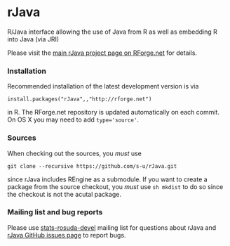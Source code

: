 # rJava
R/Java interface allowing the use of Java from R as well as embedding
R into Java (via JRI)

Please visit the [main rJava project page on
RForge.net](http://rforge.net) for details.

### Installation

Recommended installation of the latest development version is via

    install.packages("rJava",,"http://rforge.net")

in R. The RForge.net repository is updated automatically on each
commit. On OS X you may need to add `type='source'`.

### Sources

When checking out the sources, you *must* use

    git clone --recursive https://github.com/s-u/rJava.git

since rJava includes REngine as a submodule. If you want to create a
package from the source checkout, you *must* use `sh mkdist` to do so
since the checkout is not the acutal package.

### Mailing list and bug reports

Please use
[stats-rosuda-devel](https://mailman.rz.uni-augsburg.de/mailman/listinfo/stats-rosuda-devel)
mailing list for questions about rJava and [rJava GitHub issues
page](https://github.com/s-u/rJava/issues) to report bugs.

